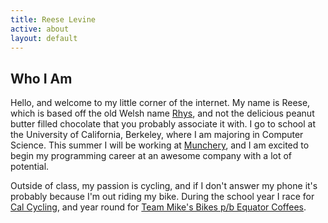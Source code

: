 ```yaml
---
title: Reese Levine
active: about
layout: default
---
```


## Who I Am ##

Hello, and welcome to my little corner of the internet. My name is Reese, which is based off the old Welsh name [Rhys](http://www.behindthename.com/name/rhys), and not the delicious peanut butter filled chocolate that you probably associate it with. I go to school at the University of California, Berkeley, where I am majoring in Computer Science. This summer I will be working at [Munchery](https://munchery.com), and I am excited to begin my programming career at an awesome company with a lot of potential.

Outside of class, my passion is cycling, and if I don't answer my phone it's probably because I'm out riding my bike. During the school year I race for [Cal Cycling](http://cycling.berkeley.edu), and year round for [Team Mike's Bikes p/b Equator Coffees](http://teammikesbikes.com).
